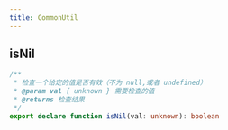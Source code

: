 ```yaml
---
title: CommonUtil
---
```


## isNil

```typescript
/**
 * 检查一个给定的值是否有效（不为 null,或者 undefined）
 * @param val { unknown } 需要检查的值
 * @returns 检查结果
 */
export declare function isNil(val: unknown): boolean
```

